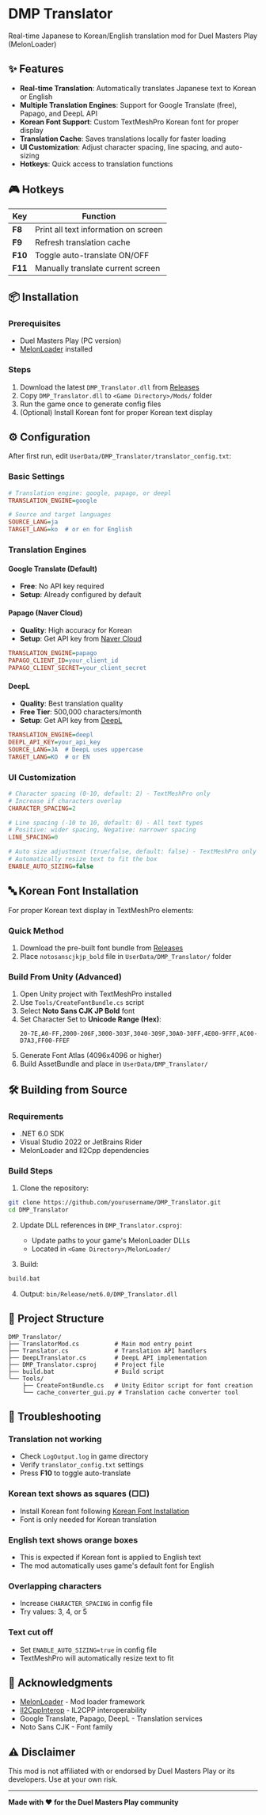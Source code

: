 # DMP Translator

Real-time Japanese to Korean/English translation mod for Duel Masters Play (MelonLoader)

## ✨ Features

- **Real-time Translation**: Automatically translates Japanese text to Korean or English
- **Multiple Translation Engines**: Support for Google Translate (free), Papago, and DeepL API
- **Korean Font Support**: Custom TextMeshPro Korean font for proper display
- **Translation Cache**: Saves translations locally for faster loading
- **UI Customization**: Adjust character spacing, line spacing, and auto-sizing
- **Hotkeys**: Quick access to translation functions

## 🎮 Hotkeys

| Key | Function |
|-----|----------|
| **F8** | Print all text information on screen |
| **F9** | Refresh translation cache |
| **F10** | Toggle auto-translate ON/OFF |
| **F11** | Manually translate current screen |

## 📦 Installation

### Prerequisites
- Duel Masters Play (PC version)
- [MelonLoader](https://melonwiki.xyz/) installed

### Steps

1. Download the latest `DMP_Translator.dll` from [Releases](../../releases)
2. Copy `DMP_Translator.dll` to `<Game Directory>/Mods/` folder
3. Run the game once to generate config files
4. (Optional) Install Korean font for proper Korean text display

## ⚙️ Configuration

After first run, edit `UserData/DMP_Translator/translator_config.txt`:

### Basic Settings

```ini
# Translation engine: google, papago, or deepl
TRANSLATION_ENGINE=google

# Source and target languages
SOURCE_LANG=ja
TARGET_LANG=ko  # or en for English
```

### Translation Engines

#### Google Translate (Default)
- **Free**: No API key required
- **Setup**: Already configured by default

#### Papago (Naver Cloud)
- **Quality**: High accuracy for Korean
- **Setup**: Get API key from [Naver Cloud](https://www.ncloud.com/)
```ini
TRANSLATION_ENGINE=papago
PAPAGO_CLIENT_ID=your_client_id
PAPAGO_CLIENT_SECRET=your_client_secret
```

#### DeepL
- **Quality**: Best translation quality
- **Free Tier**: 500,000 characters/month
- **Setup**: Get API key from [DeepL](https://www.deepl.com/pro-api)
```ini
TRANSLATION_ENGINE=deepl
DEEPL_API_KEY=your_api_key
SOURCE_LANG=JA  # DeepL uses uppercase
TARGET_LANG=KO  # or EN
```

### UI Customization

```ini
# Character spacing (0-10, default: 2) - TextMeshPro only
# Increase if characters overlap
CHARACTER_SPACING=2

# Line spacing (-10 to 10, default: 0) - All text types
# Positive: wider spacing, Negative: narrower spacing
LINE_SPACING=0

# Auto size adjustment (true/false, default: false) - TextMeshPro only
# Automatically resize text to fit the box
ENABLE_AUTO_SIZING=false
```

## 🔤 Korean Font Installation

For proper Korean text display in TextMeshPro elements:

### Quick Method
1. Download the pre-built font bundle from [Releases](../../releases)
2. Place `notosanscjkjp_bold` file in `UserData/DMP_Translator/` folder

### Build From Unity (Advanced)
1. Open Unity project with TextMeshPro installed
2. Use `Tools/CreateFontBundle.cs` script
3. Select **Noto Sans CJK JP Bold** font
4. Set Character Set to **Unicode Range (Hex)**:
   ```
   20-7E,A0-FF,2000-206F,3000-303F,3040-309F,30A0-30FF,4E00-9FFF,AC00-D7A3,FF00-FFEF
   ```
5. Generate Font Atlas (4096x4096 or higher)
6. Build AssetBundle and place in `UserData/DMP_Translator/`

## 🛠️ Building from Source

### Requirements
- .NET 6.0 SDK
- Visual Studio 2022 or JetBrains Rider
- MelonLoader and Il2Cpp dependencies

### Build Steps

1. Clone the repository:
```bash
git clone https://github.com/yourusername/DMP_Translator.git
cd DMP_Translator
```

2. Update DLL references in `DMP_Translator.csproj`:
   - Update paths to your game's MelonLoader DLLs
   - Located in `<Game Directory>/MelonLoader/`

3. Build:
```bash
build.bat
```

4. Output: `bin/Release/net6.0/DMP_Translator.dll`

## 📁 Project Structure

```
DMP_Translator/
├── TranslatorMod.cs          # Main mod entry point
├── Translator.cs             # Translation API handlers
├── DeepLTranslator.cs        # DeepL API implementation
├── DMP_Translator.csproj     # Project file
├── build.bat                 # Build script
└── Tools/
    ├── CreateFontBundle.cs   # Unity Editor script for font creation
    └── cache_converter_gui.py # Translation cache converter tool
```

## 🐛 Troubleshooting

### Translation not working
- Check `LogOutput.log` in game directory
- Verify `translator_config.txt` settings
- Press **F10** to toggle auto-translate

### Korean text shows as squares (□□)
- Install Korean font following [Korean Font Installation](#-korean-font-installation)
- Font is only needed for Korean translation

### English text shows orange boxes
- This is expected if Korean font is applied to English text
- The mod automatically uses game's default font for English

### Overlapping characters
- Increase `CHARACTER_SPACING` in config file
- Try values: 3, 4, or 5

### Text cut off
- Set `ENABLE_AUTO_SIZING=true` in config file
- TextMeshPro will automatically resize text to fit


## 🙏 Acknowledgments

- [MelonLoader](https://melonwiki.xyz/) - Mod loader framework
- [Il2CppInterop](https://github.com/BepInEx/Il2CppInterop) - IL2CPP interoperability
- Google Translate, Papago, DeepL - Translation services
- Noto Sans CJK - Font family


## ⚠️ Disclaimer

This mod is not affiliated with or endorsed by Duel Masters Play or its developers. Use at your own risk.

---

**Made with ❤️ for the Duel Masters Play community**
